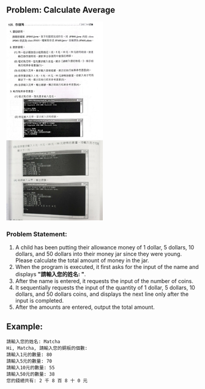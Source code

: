 ## Problem: Calculate Average

<img alt="Example" src="https://github.com/OG-Matcha/NCU-MIS-Java/blob/6f2f764e6f23e62b5afbab75e4a082f7dbe3cb91/Questions_Pic/0303%E8%AA%B2%E5%A0%82%E7%B7%B4%E7%BF%92.png" style = "width: 50%">
<img alt="Example" src="https://github.com/OG-Matcha/NCU-MIS-Java/blob/6f2f764e6f23e62b5afbab75e4a082f7dbe3cb91/Questions_Pic/0303%E8%AA%B2%E5%A0%82%E7%B7%B4%E7%BF%9202.jpg" style = "width: 50%">

### Problem Statement:

1. A child has been putting their allowance money of 1 dollar, 5 dollars, 10 dollars, and 50 dollars into their money jar since they were young. Please calculate the total amount of money in the jar.
2. When the program is executed, it first asks for the input of the name and displays **"請輸入您的姓名: "**.
3. After the name is entered, it requests the input of the number of coins.
4. It sequentially requests the input of the quantity of 1 dollar, 5 dollars, 10 dollars, and 50 dollars coins, and displays the next line only after the input is completed.
5. After the amounts are entered, output the total amount.

## Example:
```
請輸入您的姓名: Matcha
Hi, Matcha, 請輸入您的銅板的個數: 
請輸入1元的數量: 80
請輸入5元的數量: 70 
請輸入10元的數量: 55
請輸入50元的數量: 38
您的錢總共有: 2 千 8 百 8 十 0 元
```
